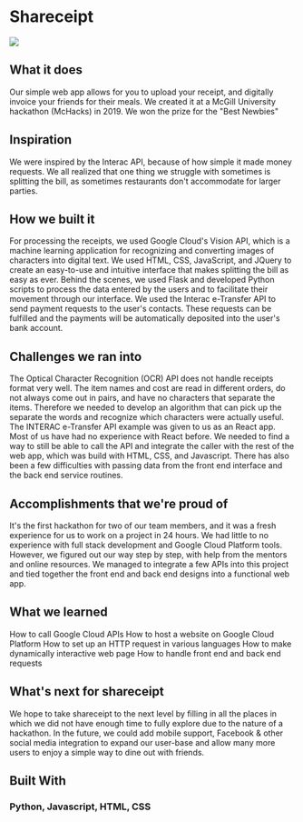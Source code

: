 # Shareceipt

![](https://challengepost-s3-challengepost.netdna-ssl.com/photos/production/software_photos/000/755/458/datas/gallery.jpg)

## What it does
Our simple web app allows for you to upload your receipt, and digitally invoice your friends for their meals. We created it at a McGill University hackathon (McHacks) in 2019. We won the prize for the "Best Newbies"

## Inspiration
We were inspired by the Interac API, because of how simple it made money requests. We all realized that one thing we struggle with sometimes is splitting the bill, as sometimes restaurants don't accommodate for larger parties.

## How we built it
For processing the receipts, we used Google Cloud's Vision API, which is a machine learning application for recognizing and converting images of characters into digital text. We used HTML, CSS, JavaScript, and JQuery to create an easy-to-use and intuitive interface that makes splitting the bill as easy as ever. Behind the scenes, we used Flask and developed Python scripts to process the data entered by the users and to facilitate their movement through our interface. We used the Interac e-Transfer API to send payment requests to the user's contacts. These requests can be fulfilled and the payments will be automatically deposited into the user's bank account.

## Challenges we ran into
The Optical Character Recognition (OCR) API does not handle receipts format very well. The item names and cost are read in different orders, do not always come out in pairs, and have no characters that separate the items. Therefore we needed to develop an algorithm that can pick up the separate the words and recognize which characters were actually useful. The INTERAC e-Transfer API example was given to us as an React app. Most of us have had no experience with React before. We needed to find a way to still be able to call the API and integrate the caller with the rest of the web app, which was build with HTML, CSS, and Javascript. There has also been a few difficulties with passing data from the front end interface and the back end service routines.

## Accomplishments that we're proud of
It's the first hackathon for two of our team members, and it was a fresh experience for us to work on a project in 24 hours. We had little to no experience with full stack development and Google Cloud Platform tools. However, we figured out our way step by step, with help from the mentors and online resources. We managed to integrate a few APIs into this project and tied together the front end and back end designs into a functional web app.

## What we learned
How to call Google Cloud APIs How to host a website on Google Cloud Platform How to set up an HTTP request in various languages How to make dynamically interactive web page How to handle front end and back end requests

## What's next for shareceipt
We hope to take shareceipt to the next level by filling in all the places in which we did not have enough time to fully explore due to the nature of a hackathon. In the future, we could add mobile support, Facebook & other social media integration to expand our user-base and allow many more users to enjoy a simple way to dine out with friends.

## Built With
### Python, Javascript, HTML, CSS
